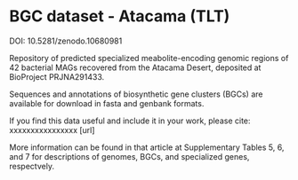 # BGC dataset - Atacama (TLT)
DOI: 10.5281/zenodo.10680981  

Repository of predicted specialized meabolite-encoding genomic regions of 42 bacterial MAGs recovered from the Atacama Desert, deposited at BioProject PRJNA291433.  

Sequences and annotations of biosynthetic gene clusters (BGCs) are available for download in fasta and genbank formats.  

If you find this data useful and include it in your work, please cite: xxxxxxxxxxxxxxxx [url]  

More information can be found in that article at Supplementary Tables 5, 6, and 7 for descriptions of genomes, BGCs, and specialized genes, respectvely.

